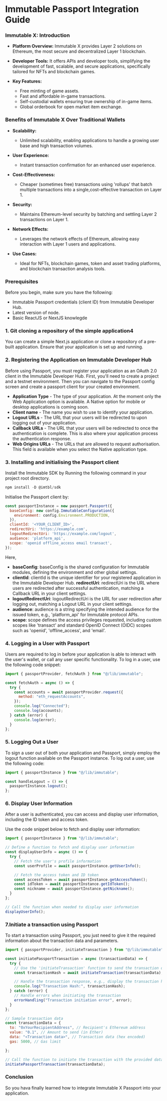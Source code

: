 # Immutable Passport Integration Guide
### Immutable X: Introduction

- **Platform Overview:** Immutable X provides Layer 2 solutions on Ethereum, the most secure and decentralized Layer 1 blockchain.
  
- **Developer Tools:** It offers APIs and developer tools, simplifying the development of fast, scalable, and secure applications, specifically tailored for NFTs and blockchain games.

- **Key Features:**
  - Free minting of game assets.
  - Fast and affordable in-game transactions.
  - Self-custodial wallets ensuring true ownership of in-game items.
  - Global orderbook for open market item exchange.

### Benefits of Immutable X Over Traditional Wallets

- **Scalability:**
  - Unlimited scalability, enabling applications to handle a growing user base and high transaction volumes.

- **User Experience:**
  - Instant transaction confirmation for an enhanced user experience.

- **Cost-Effectiveness:**
  - Cheaper (sometimes free) transactions using 'rollups' that batch multiple transactions into a single,cost-effective transaction on Layer 1.

- **Security:**
  - Maintains Ethereum-level security by batching and settling Layer 2 transactions on Layer 1.

- **Network Effects:**
  - Leverages the network effects of Ethereum, allowing easy interaction with Layer 1 users and applications.

- **Use Cases:**
  - Ideal for NFTs, blockchain games, token and asset trading platforms, and blockchain transaction analysis tools.

### Prerequisites
Before you begin, make sure you have the following:

- Immutable Passport credentials (client ID) from Immutable Developer Hub.
- Latest version of node.
- Basic ReactJS or NextJS knowlegde

### 1. Git cloning a repository of the simple application4
You can create a simple Next.js application or clone a repository of a pre-built application. Ensure that your application is set up and running.
### 2. Registering the Application on Immutable Developer Hub
Before using Passport, you must register your application as an OAuth 2.0 client in the Immutable Developer Hub. First, you'll need to create a project and a testnet environment. Then you can navigate to the Passport config screen and create a passport client for your created environment. 
- **Application Type** - The type of your application. At the moment only the Web Application option is available. A Native option for mobile or desktop applications is coming soon.
- **Client name**	- The name you wish to use to identify your application.
- **Logout URLs** -	The URL that your users will be redirected to upon logging out of your application.
- **Callback URLs** -	The URL that your users will be redirected to once the authentication is complete. This is also where your application process the authentication response.
- **Web Origins URLs** - The URLs that are allowed to request authorisation. This field is available when you select the Native application type.
### 3. Installing and initialising the Passport client
Install the Immutable SDK by Running the following command in your project root directory.
```javascript
npm install -D @imtbl/sdk
```
Initialise the Passport client by:
```javascript
const passportInstance = new passport.Passport({
  baseConfig: new config.ImmutableConfiguration({
    environment: config.Environment.PRODUCTION,
  }),
  clientId: '<YOUR_CLIENT_ID>',
  redirectUri: 'https://example.com',
  logoutRedirectUri: 'https://example.com/logout',
  audience: 'platform_api',
  scope: 'openid offline_access email transact',
});
```
Here,
- **baseConfig**: baseConfig is the shared configuration for Immutable modules, defining the environment and other global settings.
- **clientId**: clientId is the unique identifier for your registered application in the Immutable Developer Hub.
**redirectUri**: redirectUri is the URL where users are redirected after successful authentication, matching a Callback URL in your client settings.
- **logoutRedirectUri**: logoutRedirectUri is the URL for user redirection after logging out, matching a Logout URL in your client settings.
- **audience**: audience is a string specifying the intended audience for the issued token, e.g., 'platform_api' for Immutable protocol APIs.
- **scope**: scope defines the access privileges requested, including custom scopes like 'transact' and standard OpenID Connect (OIDC) scopes such as 'openid', 'offline_access', and 'email'.
### 4. Logging in a User with Passport
Users are required to log in before your application is able to interact with the user's wallet, or call any user specific functionality.
To log in a user, use the following code snippet:

```javascript
import { passportProvider, fetchAuth } from "@/lib/immutable";

const fetchAuth = async () => {
  try {
    const accounts = await passportProvider.request({
      method: "eth_requestAccounts",
    });
    console.log("Connected");
    console.log(accounts);
  } catch (error) {
    console.log(error);
  }
};
```
### 5. Logging Out a User
To sign a user out of both your application and Passport, simply employ the logout function available on the Passport instance.
To log out a user, use the following code:

```javascript
import { passportInstance } from "@/lib/immutable";

const handleLogout = () => {
  passportInstance.logout();
};
```
### 6. Display User Information

After a user is authenticated, you can access and display user information, including the ID token and access token.

Use the code snippet below to fetch and display user information:

```javascript
import { passportInstance } from "@/lib/immutable";

// Define a function to fetch and display user information
const displayUserInfo = async () => {
  try {
    // Fetch the user's profile information
    const userProfile = await passportInstance.getUserInfo();

    // Fetch the access token and ID token
    const accessToken = await passportInstance.getAccessToken();
    const idToken = await passportInstance.getIdToken();
    const nickname = await passportInstance.getNickname(); 
  }
};

// Call the function when needed to display user information
displayUserInfo();
```


### 7.Initiate a transaction using Passport
To start a transaction using Passport, you just need to give it the required information about the transaction data and parameters.



```javascript
import { passportProvider, initiateTransaction } from "@/lib/immutable";

const initiatePassportTransaction = async (transactionData) => {
  try {
    // Use the 'initiateTransaction' function to send the transaction data
    const transactionHash = await initiateTransaction(transactionData);

    // Handle the transaction response, e.g., display the transaction hash
    console.log("Transaction Hash:", transactionHash);
  } catch (error) {
    // Handle errors when initiating the transaction
    errorHandling("Transaction initiation error", error);
  }
};

// Sample transaction data
const transactionData = {
  to: "0xYourRecipientAddress", // Recipient's Ethereum address
  value: "0.1", // Amount to send (in Ether)
  data: "<Transaction data>", // Transaction data (hex encoded)
  gas: 5000, // Gas limit

};

// Call the function to initiate the transaction with the provided data
initiatePassportTransaction(transactionData);
```
### Conclusion
So you hava finally learned how to integrate Immutable X Passport into your application.

